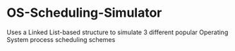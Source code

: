 # OS-Scheduling-Simulator
Uses a Linked List-based structure to simulate 3 different popular Operating System process scheduling schemes
